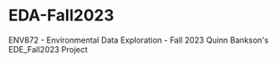 # EDA-Fall2023
ENV872 - Environmental Data Exploration - Fall 2023
Quinn Bankson's EDE_Fall2023 Project
